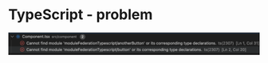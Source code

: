 # TypeScript - problem

<img class="flex justify-center items-center w-full" src="assets/ts-problem.png" />